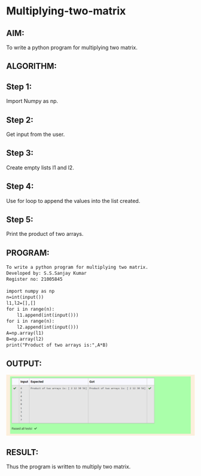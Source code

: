 # Multiplying-two-matrix

## AIM:
To write a python program for multiplying two matrix.
## ALGORITHM:
## Step 1:
Import Numpy as np.

## Step 2:
Get input from the user.

## Step 3:
Create empty lists l1 and l2.

## Step 4:
Use for loop to append the values into the list created.

## Step 5:
Print the product of two arrays.
## PROGRAM: 
```
To write a python program for multiplying two matrix.
Developed by: S.S.Sanjay Kumar
Register no: 21005845

import numpy as np
n=int(input())
l1,l2=[],[]
for i in range(n):
    l1.append(int(input()))
for i in range(n):
    l2.append(int(input()))
A=np.array(l1)
B=np.array(l2)
print("Product of two arrays is:",A*B)

```
## OUTPUT:
![out](./outputq.png)
## RESULT:
Thus the program is written to multiply two matrix.

